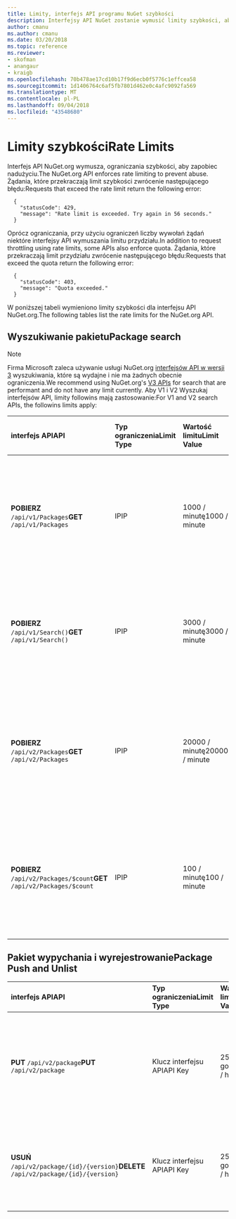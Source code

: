 ```yaml
---
title: Limity, interfejs API programu NuGet szybkości
description: Interfejsy API NuGet zostanie wymusić limity szybkości, aby zapobiec nadużyciu.
author: cmanu
ms.author: cmanu
ms.date: 03/20/2018
ms.topic: reference
ms.reviewer:
- skofman
- anangaur
- kraigb
ms.openlocfilehash: 70b478ae17cd10b17f9d6ecb0f5776c1effcea58
ms.sourcegitcommit: 1d1406764c6af5fb7801d462e0c4afc9092fa569
ms.translationtype: MT
ms.contentlocale: pl-PL
ms.lasthandoff: 09/04/2018
ms.locfileid: "43548680"
---
```

# <a name="rate-limits"></a><span data-ttu-id="ee115-103">Limity szybkości</span><span class="sxs-lookup"><span data-stu-id="ee115-103">Rate Limits</span></span>

<span data-ttu-id="ee115-104">Interfejs API NuGet.org wymusza, ograniczania szybkości, aby zapobiec nadużyciu.</span><span class="sxs-lookup"><span data-stu-id="ee115-104">The NuGet.org API enforces rate limiting to prevent abuse.</span></span> <span data-ttu-id="ee115-105">Żądania, które przekraczają limit szybkości zwrócenie następującego błędu:</span><span class="sxs-lookup"><span data-stu-id="ee115-105">Requests that exceed the rate limit return the following error:</span></span> 

  ~~~
    {
      "statusCode": 429,
      "message": "Rate limit is exceeded. Try again in 56 seconds."
    }
  ~~~

<span data-ttu-id="ee115-106">Oprócz ograniczania, przy użyciu ograniczeń liczby wywołań żądań niektóre interfejsy API wymuszania limitu przydziału.</span><span class="sxs-lookup"><span data-stu-id="ee115-106">In addition to request throttling using rate limits, some APIs also enforce quota.</span></span> <span data-ttu-id="ee115-107">Żądania, które przekraczają limit przydziału zwrócenie następującego błędu:</span><span class="sxs-lookup"><span data-stu-id="ee115-107">Requests that exceed the quota return the following error:</span></span>

  ~~~
    {
      "statusCode": 403,
      "message": "Quota exceeded."
    }
  ~~~

<span data-ttu-id="ee115-108">W poniższej tabeli wymieniono limity szybkości dla interfejsu API NuGet.org.</span><span class="sxs-lookup"><span data-stu-id="ee115-108">The following tables list the rate limits for the NuGet.org API.</span></span>

## <a name="package-search"></a><span data-ttu-id="ee115-109">Wyszukiwanie pakietu</span><span class="sxs-lookup"><span data-stu-id="ee115-109">Package search</span></span>

> [!Note]
> <span data-ttu-id="ee115-110">Firma Microsoft zaleca używanie usługi NuGet.org [interfejsów API w wersji 3](https://docs.microsoft.com/nuget/api/search-query-service-resource) wyszukiwania, które są wydajne i nie ma żadnych obecnie ograniczenia.</span><span class="sxs-lookup"><span data-stu-id="ee115-110">We recommend using NuGet.org's [V3 APIs](https://docs.microsoft.com/nuget/api/search-query-service-resource) for search that are performant and do not have any limit currently.</span></span> <span data-ttu-id="ee115-111">Aby V1 i V2 Wyszukaj interfejsów API, limity followins mają zastosowanie:</span><span class="sxs-lookup"><span data-stu-id="ee115-111">For V1 and V2 search APIs, the followins limits apply:</span></span>


| <span data-ttu-id="ee115-112">interfejs API</span><span class="sxs-lookup"><span data-stu-id="ee115-112">API</span></span> | <span data-ttu-id="ee115-113">Typ ograniczenia</span><span class="sxs-lookup"><span data-stu-id="ee115-113">Limit Type</span></span> | <span data-ttu-id="ee115-114">Wartość limitu</span><span class="sxs-lookup"><span data-stu-id="ee115-114">Limit Value</span></span> | <span data-ttu-id="ee115-115">Usecase interfejsu API</span><span class="sxs-lookup"><span data-stu-id="ee115-115">API usecase</span></span> |
|:---|:---|:---|:---|
<span data-ttu-id="ee115-116">**POBIERZ** `/api/v1/Packages`</span><span class="sxs-lookup"><span data-stu-id="ee115-116">**GET** `/api/v1/Packages`</span></span> | <span data-ttu-id="ee115-117">IP</span><span class="sxs-lookup"><span data-stu-id="ee115-117">IP</span></span> | <span data-ttu-id="ee115-118">1000 / minutę</span><span class="sxs-lookup"><span data-stu-id="ee115-118">1000 / minute</span></span> | <span data-ttu-id="ee115-119">Zapytanie metadanych pakietu NuGet za pomocą protokołu OData v1 `Packages` kolekcji</span><span class="sxs-lookup"><span data-stu-id="ee115-119">Query NuGet package metadata via v1 OData `Packages` collection</span></span> |
<span data-ttu-id="ee115-120">**POBIERZ** `/api/v1/Search()`</span><span class="sxs-lookup"><span data-stu-id="ee115-120">**GET** `/api/v1/Search()`</span></span> | <span data-ttu-id="ee115-121">IP</span><span class="sxs-lookup"><span data-stu-id="ee115-121">IP</span></span> | <span data-ttu-id="ee115-122">3000 / minutę</span><span class="sxs-lookup"><span data-stu-id="ee115-122">3000 / minute</span></span> | <span data-ttu-id="ee115-123">Wyszukaj pakiety NuGet, za pośrednictwem punktu końcowego wyszukiwania 1</span><span class="sxs-lookup"><span data-stu-id="ee115-123">Search for NuGet packages via v1 Search endpoint</span></span> | 
<span data-ttu-id="ee115-124">**POBIERZ** `/api/v2/Packages`</span><span class="sxs-lookup"><span data-stu-id="ee115-124">**GET** `/api/v2/Packages`</span></span> | <span data-ttu-id="ee115-125">IP</span><span class="sxs-lookup"><span data-stu-id="ee115-125">IP</span></span> | <span data-ttu-id="ee115-126">20000 / minutę</span><span class="sxs-lookup"><span data-stu-id="ee115-126">20000 / minute</span></span> | <span data-ttu-id="ee115-127">Zapytanie metadanych pakietu NuGet za pośrednictwem usługi OData w wersji 2 `Packages` kolekcji</span><span class="sxs-lookup"><span data-stu-id="ee115-127">Query NuGet package metadata via v2 OData `Packages` collection</span></span> | 
<span data-ttu-id="ee115-128">**POBIERZ** `/api/v2/Packages/$count`</span><span class="sxs-lookup"><span data-stu-id="ee115-128">**GET** `/api/v2/Packages/$count`</span></span> | <span data-ttu-id="ee115-129">IP</span><span class="sxs-lookup"><span data-stu-id="ee115-129">IP</span></span> | <span data-ttu-id="ee115-130">100 / minutę</span><span class="sxs-lookup"><span data-stu-id="ee115-130">100 / minute</span></span> | <span data-ttu-id="ee115-131">Liczba pakietów NuGet za pośrednictwem usługi OData w wersji 2 zapytań `Packages` kolekcji</span><span class="sxs-lookup"><span data-stu-id="ee115-131">Query NuGet package count via v2 OData `Packages` collection</span></span> | 

## <a name="package-push-and-unlist"></a><span data-ttu-id="ee115-132">Pakiet wypychania i wyrejestrowanie</span><span class="sxs-lookup"><span data-stu-id="ee115-132">Package Push and Unlist</span></span>

| <span data-ttu-id="ee115-133">interfejs API</span><span class="sxs-lookup"><span data-stu-id="ee115-133">API</span></span> | <span data-ttu-id="ee115-134">Typ ograniczenia</span><span class="sxs-lookup"><span data-stu-id="ee115-134">Limit Type</span></span> | <span data-ttu-id="ee115-135">Wartość limitu</span><span class="sxs-lookup"><span data-stu-id="ee115-135">Limit Value</span></span> | <span data-ttu-id="ee115-136">Usecase interfejsu API</span><span class="sxs-lookup"><span data-stu-id="ee115-136">API usecase</span></span> | 
|:---|:---|:---|:--- |
<span data-ttu-id="ee115-137">**PUT** `/api/v2/package`</span><span class="sxs-lookup"><span data-stu-id="ee115-137">**PUT** `/api/v2/package`</span></span> | <span data-ttu-id="ee115-138">Klucz interfejsu API</span><span class="sxs-lookup"><span data-stu-id="ee115-138">API Key</span></span> | <span data-ttu-id="ee115-139">250 / godzinę</span><span class="sxs-lookup"><span data-stu-id="ee115-139">250 / hour</span></span> | <span data-ttu-id="ee115-140">Przekazywanie nowego pakietu NuGet (wersja) za pośrednictwem punktu końcowego wypychania v2</span><span class="sxs-lookup"><span data-stu-id="ee115-140">Upload a new NuGet package (version) via v2 push endpoint</span></span> 
<span data-ttu-id="ee115-141">**USUŃ** `/api/v2/package/{id}/{version}`</span><span class="sxs-lookup"><span data-stu-id="ee115-141">**DELETE** `/api/v2/package/{id}/{version}`</span></span> | <span data-ttu-id="ee115-142">Klucz interfejsu API</span><span class="sxs-lookup"><span data-stu-id="ee115-142">API Key</span></span> | <span data-ttu-id="ee115-143">250 / godzinę</span><span class="sxs-lookup"><span data-stu-id="ee115-143">250 / hour</span></span> | <span data-ttu-id="ee115-144">Wyrejestrowanie pakietu NuGet (wersja) za pośrednictwem punktu końcowego v2</span><span class="sxs-lookup"><span data-stu-id="ee115-144">Unlist a NuGet package (version) via v2 endpoint</span></span> 
